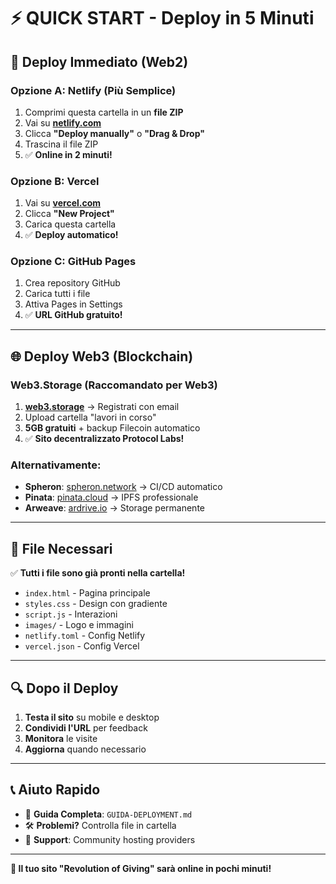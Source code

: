 # ⚡ QUICK START - Deploy in 5 Minuti

## 🎯 Deploy Immediato (Web2)

### Opzione A: Netlify (Più Semplice)
1. Comprimi questa cartella in un **file ZIP**
2. Vai su **[netlify.com](https://netlify.com)**
3. Clicca **"Deploy manually"** o **"Drag & Drop"**
4. Trascina il file ZIP
5. ✅ **Online in 2 minuti!**

### Opzione B: Vercel  
1. Vai su **[vercel.com](https://vercel.com)**
2. Clicca **"New Project"**
3. Carica questa cartella
4. ✅ **Deploy automatico!**

### Opzione C: GitHub Pages
1. Crea repository GitHub
2. Carica tutti i file
3. Attiva Pages in Settings
4. ✅ **URL GitHub gratuito!**

---

## 🌐 Deploy Web3 (Blockchain)

### Web3.Storage (Raccomandato per Web3)
1. **[web3.storage](https://web3.storage)** → Registrati con email
2. Upload cartella "lavori in corso"
3. **5GB gratuiti** + backup Filecoin automatico
4. ✅ **Sito decentralizzato Protocol Labs!**

### Alternativamente:
- **Spheron**: [spheron.network](https://spheron.network) → CI/CD automatico
- **Pinata**: [pinata.cloud](https://pinata.cloud) → IPFS professionale  
- **Arweave**: [ardrive.io](https://ardrive.io) → Storage permanente

---

## 📁 File Necessari

✅ **Tutti i file sono già pronti nella cartella!**

- `index.html` - Pagina principale
- `styles.css` - Design con gradiente
- `script.js` - Interazioni
- `images/` - Logo e immagini
- `netlify.toml` - Config Netlify
- `vercel.json` - Config Vercel

---

## 🔍 Dopo il Deploy

1. **Testa il sito** su mobile e desktop
2. **Condividi l'URL** per feedback
3. **Monitora** le visite
4. **Aggiorna** quando necessario

---

## 📞 Aiuto Rapido

- 📖 **Guida Completa**: `GUIDA-DEPLOYMENT.md`
- 🛠️ **Problemi?** Controlla file in cartella
- 💬 **Support**: Community hosting providers

---

**🚀 Il tuo sito "Revolution of Giving" sarà online in pochi minuti!**
